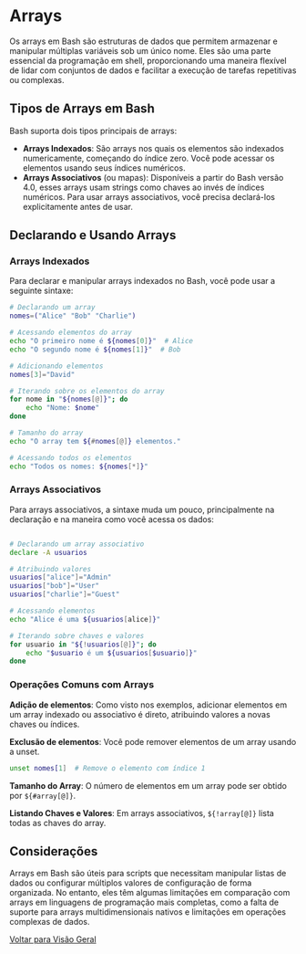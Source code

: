 # Arrays

Os arrays em Bash são estruturas de dados que permitem armazenar e manipular múltiplas variáveis sob um único nome. Eles são uma parte essencial da programação em shell, proporcionando uma maneira flexível de lidar com conjuntos de dados e facilitar a execução de tarefas repetitivas ou complexas.

## Tipos de Arrays em Bash
Bash suporta dois tipos principais de arrays:

- **Arrays Indexados**: São arrays nos quais os elementos são indexados numericamente, começando do índice zero. Você pode acessar os elementos usando seus índices numéricos.
- **Arrays Associativos** (ou mapas): Disponíveis a partir do Bash versão 4.0, esses arrays usam strings como chaves ao invés de índices numéricos. Para usar arrays associativos, você precisa declará-los explicitamente antes de usar.

## Declarando e Usando Arrays
### Arrays Indexados
Para declarar e manipular arrays indexados no Bash, você pode usar a seguinte sintaxe:

```bash
# Declarando um array
nomes=("Alice" "Bob" "Charlie")

# Acessando elementos do array
echo "O primeiro nome é ${nomes[0]}"  # Alice
echo "O segundo nome é ${nomes[1]}"  # Bob

# Adicionando elementos
nomes[3]="David"

# Iterando sobre os elementos do array
for nome in "${nomes[@]}"; do
    echo "Nome: $nome"
done

# Tamanho do array
echo "O array tem ${#nomes[@]} elementos."

# Acessando todos os elementos
echo "Todos os nomes: ${nomes[*]}"
```

### Arrays Associativos
Para arrays associativos, a sintaxe muda um pouco, principalmente na declaração e na maneira como você acessa os dados:

```bash

# Declarando um array associativo
declare -A usuarios

# Atribuindo valores
usuarios["alice"]="Admin"
usuarios["bob"]="User"
usuarios["charlie"]="Guest"

# Acessando elementos
echo "Alice é uma ${usuarios[alice]}"

# Iterando sobre chaves e valores
for usuario in "${!usuarios[@]}"; do
    echo "$usuario é um ${usuarios[$usuario]}"
done
```

### Operações Comuns com Arrays

**Adição de elementos**: Como visto nos exemplos, adicionar elementos em um array indexado ou associativo é direto, atribuindo valores a novas chaves ou índices.

**Exclusão de elementos**: Você pode remover elementos de um array usando a unset.

```bash
unset nomes[1]  # Remove o elemento com índice 1
```

**Tamanho do Array**: O número de elementos em um array pode ser obtido por ```${#array[@]}```.

**Listando Chaves e Valores**: Em arrays associativos, ```${!array[@]}``` lista todas as chaves do array.

## Considerações
Arrays em Bash são úteis para scripts que necessitam manipular listas de dados ou configurar múltiplos valores de configuração de forma organizada. No entanto, eles têm algumas limitações em comparação com arrays em linguagens de programação mais completas, como a falta de suporte para arrays multidimensionais nativos e limitações em operações complexas de dados.

[Voltar para Visão Geral](../visao_geral.md)